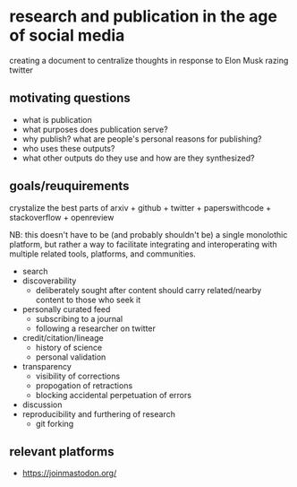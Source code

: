 # research and publication in the age of social media

creating a document to centralize thoughts in response to Elon Musk razing twitter

## motivating questions

* what is publication
* what purposes does publication serve?
* why publish? what are people's personal reasons for publishing?
* who uses these outputs?
* what other outputs do they use and how are they synthesized?

## goals/reuquirements

crystalize the best parts of arxiv + github + twitter + paperswithcode + stackoverflow + openreview

NB: this doesn't have to be (and probably shouldn't be) a single monolothic platform, but rather a way to 
facilitate integrating and interoperating with multiple related tools, platforms, and communities.

* search
* discoverability
  * deliberately sought after content should carry related/nearby content to those who seek it
* personally curated feed
  * subscribing to a journal
  * following a researcher on twitter
* credit/citation/lineage
  * history of science
  * personal validation
* transparency
  * visibility of corrections
  * propogation of retractions
  * blocking accidental perpetuation of errors
* discussion
* reproducibility and furthering of research
  * git forking

## relevant platforms

* https://joinmastodon.org/
